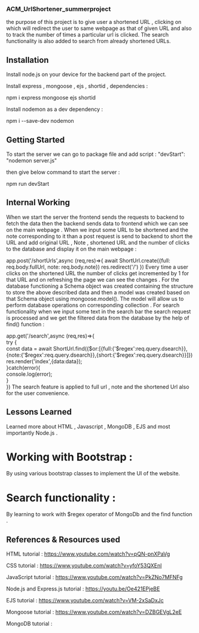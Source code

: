 ### ACM_UrlShortener_summerproject
the purpose of this project is to give user a shortened URL , clicking on which will redirect the user to same webpage as that of given URL and also to track the number of times a particular url is clicked. The search functionality is also added to search from already shortened URLs.

## Installation

Install node.js on your device for the backend part of the project.

Install express , mongoose , ejs , shortid , dependencies :

npm i express mongoose ejs shortid

Install nodemon as a dev dependency :

npm i --save-dev nodemon

## Getting Started

To start the server we can go to package file and add script : "devStart": "nodemon server.js"

then give below command to start the server :

npm run devStart

## Internal Working

When we start the server the frontend sends the requests to backend to fetch the data then the backend sends data to frontend which we can see on the main webpage . When we input some URL to be shortened and the note corresponding to it than a post request is send to backend to short the URL and add original URL , Note , shortened URL and the number of clicks to the database and display it on the main webpage :

app.post('/shortUrls',async (req,res)=>{
    await ShortUrl.create({full: req.body.fullUrl, note: req.body.note})
    res.redirect('/')
 }) 
Every time a user clicks on the shortened URL the number of clicks get incremented by 1 for that URL and on refreshing the page we can see the changes . For the database functioning a Schema object was created containing the structure to store the above described data and then a model was created based on that Schema object using mongoose.model(). The model will allow us to perform database operations on corresponding collection . For search functionality when we input some text in the search bar the search request is processed and we get the filtered data from the database by the help of find() function :

app.get('/search',async (req,res)=>{  
   try {  
       const data = await ShortUrl.find({$or:[{full:{'$regex':req.query.dsearch}},{note:{'$regex':req.query.dsearch}},{short:{'$regex':req.query.dsearch}}]})
       res.render('index',{data:data});  
   }catch(error){  
       console.log(error);  
   }  
   })
The search feature is applied to full url , note and the shortened Url also for the user convenience.

## Lessons Learned

Learned more about HTML , Javascript , MongoDB , EJS and most importantly Node.js .

# Working with Bootstrap :

By using various bootstrap classes to implement the UI of the website.

# Search functionality :

By learning to work with $regex operator of MongoDb and the find function .



## References & Resources used

HTML tutorial :
https://www.youtube.com/watch?v=pQN-pnXPaVg

CSS tutorial :
https://www.youtube.com/watch?v=yfoY53QXEnI

JavaScript tutorial :
https://www.youtube.com/watch?v=PkZNo7MFNFg

Node.js and Express.js tutorial :
https://youtu.be/Oe421EPjeBE

EJS tutorial :
https://www.youtube.com/watch?v=VM-2xSaDxJc

Mongoose tutorial :
https://www.youtube.com/watch?v=DZBGEVgL2eE

MongoDB tutorial :
